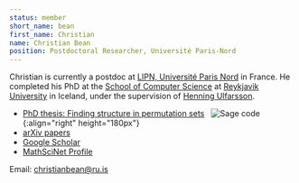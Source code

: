```yaml
---
status: member
short_name: bean
first_name: Christian
name: Christian Bean
position: Postdoctoral Researcher, Université Paris-Nord
---
```

Christian is currently a postdoc at [LIPN, Université Paris Nord](https://lipn.univ-paris13.fr/en/home/) in France. He completed his PhD at the [School of Computer Science](https://en.ru.is/scs/) at [Reykjavik University](https://en.ru.is) in Iceland, under the supervision of [Henning Ulfarsson](https://permutatriangle.github.io/authors/ulfarsson.html).

- [PhD thesis: Finding structure in permutation sets](https://hdl.handle.net/20.500.11815/1184) &nbsp; ![Sage code]({{site.baseurl}}/assets/img/christian.jpg){:align="right" height="180px"}
- [arXiv papers](http://arxiv.org/a/bean_c_1)
- [Google Scholar](https://scholar.google.is/citations?user=_Jvo1bEAAAAJ&hl=en)
- [MathSciNet Profile](https://mathscinet.ams.org/mathscinet/MRAuthorID/1146492)

Email: christianbean@ru.is
